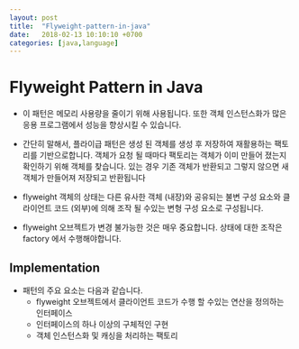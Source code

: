 ```yaml
---
layout: post
title:  "Flyweight-pattern-in-java"
date:   2018-02-13 10:10:10 +0700
categories: [java,language]
---
```


# Flyweight Pattern in Java

* 이 패턴은 메모리 사용량을 줄이기 위해 사용됩니다. 또한 객체 인스턴스화가 많은 응용 프로그램에서 성능을 향상시킬 수 있습니다.

* 간단히 말해서, 플라이급 패턴은 생성 된 객체를 생성 후 저장하여 재활용하는 팩토리를 기반으로합니다. 객체가 요청 될 때마다 팩토리는 객체가 이미 만들어 졌는지 확인하기 위해 객체를 찾습니다. 있는 경우 기존 객체가 반환되고 그렇지 않으면 새 객체가 만들어져 저장되고 반환됩니다

* flyweight 객체의 상태는 다른 유사한 객체 (내장)와 공유되는 불변 구성 요소와 클라이언트 코드 (외부)에 의해 조작 될 수있는 변형 구성 요소로 구성됩니다.

* flyweight 오브젝트가 변경 불가능한 것은 매우 중요합니다. 상태에 대한 조작은 factory 에서 수행해야합니다.


## Implementation

* 패턴의 주요 요소는 다음과 같습니다.
  - flyweight 오브젝트에서 클라이언트 코드가 수행 할 수있는 연산을 정의하는 인터페이스
  - 인터페이스의 하나 이상의 구체적인 구현
  - 객체 인스턴스화 및 캐싱을 처리하는 팩토리

